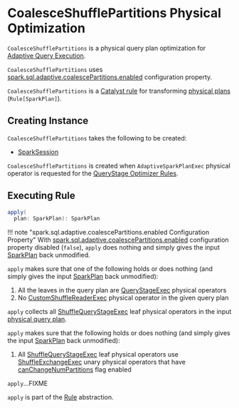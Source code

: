 # CoalesceShufflePartitions Physical Optimization

`CoalesceShufflePartitions` is a physical query plan optimization for [Adaptive Query Execution](../new-and-noteworthy/adaptive-query-execution.md).

`CoalesceShufflePartitions` uses [spark.sql.adaptive.coalescePartitions.enabled](../configuration-properties.md#spark.sql.adaptive.coalescePartitions.enabled) configuration property.

`CoalesceShufflePartitions` is a [Catalyst rule](../catalyst/Rule.md) for transforming [physical plans](../physical-operators/SparkPlan.md) (`Rule[SparkPlan]`).

## Creating Instance

`CoalesceShufflePartitions` takes the following to be created:

* <span id="session"> [SparkSession](../SparkSession.md)

`CoalesceShufflePartitions` is created when `AdaptiveSparkPlanExec` physical operator is requested for the [QueryStage Optimizer Rules](../physical-operators/AdaptiveSparkPlanExec.md#queryStageOptimizerRules).

## <span id="apply"> Executing Rule

```scala
apply(
  plan: SparkPlan): SparkPlan
```

!!! note "spark.sql.adaptive.coalescePartitions.enabled Configuration Property"
    With [spark.sql.adaptive.coalescePartitions.enabled](../configuration-properties.md#spark.sql.adaptive.coalescePartitions.enabled) configuration property disabled (`false`), `apply` does nothing and simply gives the input [SparkPlan](../physical-operators/SparkPlan.md) back unmodified.

`apply` makes sure that one of the following holds or does nothing (and simply gives the input [SparkPlan](../physical-operators/SparkPlan.md) back unmodified):

1. All the leaves in the query plan are [QueryStageExec](../physical-operators/QueryStageExec.md) physical operators
1. No [CustomShuffleReaderExec](../physical-operators/CustomShuffleReaderExec.md) physical operator in the given query plan

`apply` collects all [ShuffleQueryStageExec](../physical-operators/ShuffleQueryStageExec.md) leaf physical operators in the input [physical query plan](../physical-operators/SparkPlan.md).

`apply` makes sure that the following holds or does nothing (and simply gives the input [SparkPlan](../physical-operators/SparkPlan.md) back unmodified):

1. All [ShuffleQueryStageExec](../physical-operators/ShuffleQueryStageExec.md) leaf physical operators use [ShuffleExchangeExec](../physical-operators/ShuffleExchangeExec.md) unary physical operators that have [canChangeNumPartitions](../physical-operators/ShuffleExchangeExec.md#canChangeNumPartitions) flag enabled

`apply`...FIXME

`apply` is part of the [Rule](../catalyst/Rule.md#apply) abstraction.
